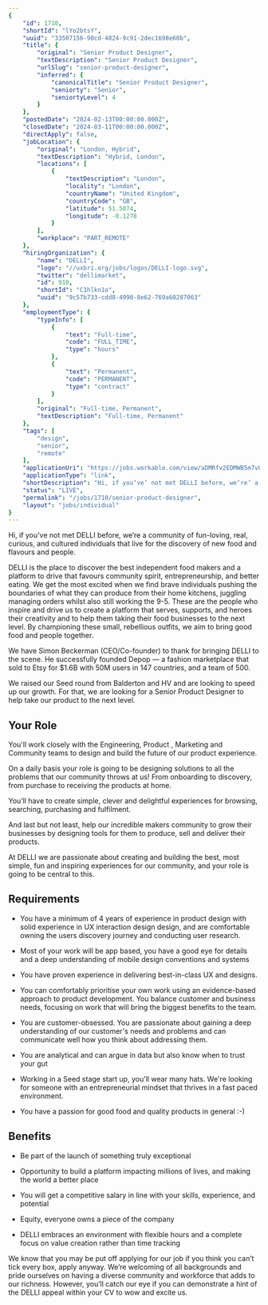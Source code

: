 ```yaml
---
{
	"id": 1710,
	"shortId": "lYo2btsY",
	"uuid": "33507156-90cd-4824-9c91-2dec1698e60b",
	"title": {
		"original": "Senior Product Designer",
		"textDescription": "Senior Product Designer",
		"urlSlug": "senior-product-designer",
		"inferred": {
			"canonicalTitle": "Senior Product Designer",
			"seniorty": "Senior",
			"seniortyLevel": 4
		}
	},
	"postedDate": "2024-02-13T00:00:00.000Z",
	"closedDate": "2024-03-11T00:00:00.000Z",
	"directApply": false,
	"jobLocation": {
		"original": "London, Hybrid",
		"textDescription": "Hybrid, London",
		"locations": [
			{
				"textDescription": "London",
				"locality": "London",
				"countryName": "United Kingdom",
				"countryCode": "GB",
				"latitude": 51.5074,
				"longitude": -0.1278
			}
		],
		"workplace": "PART_REMOTE"
	},
	"hiringOrganization": {
		"name": "DELLI",
		"logo": "//uxbri.org/jobs/logos/DELLI-logo.svg",
		"twitter": "dellimarket",
		"id": 910,
		"shortId": "C1hlkn1o",
		"uuid": "9c57b733-cdd8-4990-8e62-769a60287063"
	},
	"employmentType": {
		"typeInfo": [
			{
				"text": "Full-time",
				"code": "FULL_TIME",
				"type": "hours"
			},
			{
				"text": "Permanent",
				"code": "PERMANENT",
				"type": "contract"
			}
		],
		"original": "Full-time, Permanent",
		"textDescription": "Full-time, Permanent"
	},
	"tags": [
		"design",
		"senior",
		"remote"
	],
	"applicationUri": "https://jobs.workable.com/view/aDMRfv2EDMWB5m7v8JVEAh/hybrid-senior-product-designer-in-london-at-delli",
	"applicationType": "link",
	"shortDescription": "Hi, if you’ve’ not met DELLI before, we’re’ a community of fun-loving-, real, curious, and cultured individuals that live for the discovery of new food and flavours and people. DELLI is the place to",
	"status": "LIVE",
	"permalink": "/jobs/1710/senior-product-designer",
	"layout": "jobs/individual"
}
---
```

<p>Hi, if you’ve not met DELLI before, we’re a community of fun-loving, real, curious, and cultured individuals that live for the discovery of new food and flavours and people.</p><p>DELLI is the place to discover the best independent food makers and a platform to drive that favours community spirit, entrepreneurship, and better eating. We get the most excited when we find brave individuals pushing the boundaries of what they can produce from their home kitchens, juggling managing orders whilst also still working the 9-5. These are the people who inspire and drive us to create a platform that serves, supports, and heroes their creativity and to help them taking their food businesses to the next level. By championing these small, rebellious outfits, we aim to bring good food and people together.</p><p>We have Simon Beckerman (CEO/Co-founder) to thank for bringing DELLI to the scene. He successfully founded Depop — a fashion marketplace that sold to Etsy for $1.6B with 50M users in 147 countries, and a team of 500.</p><p>We raised our Seed round from Balderton and HV and are looking to speed up our growth. For that, we are looking for a Senior Product Designer to help take our product to the next level.</p><h2>Your Role</h2><p>You'll work closely with the Engineering, Product , Marketing and Community teams to design and build the future of our product experience.</p><p>On a daily basis your role is going to be designing solutions to all the problems that our community throws at us! From onboarding to discovery, from purchase to receiving the products at home.</p><p>You’ll have to create simple, clever and delightful experiences for browsing, searching, purchasing and fulfilment.</p><p>And last but not least, help our incredible makers community to grow their businesses by designing tools for them to produce, sell and deliver their products.</p><p>At DELLI we are passionate about creating and building the best, most simple, fun and inspiring experiences for our community, and your role is going to be central to this.</p><h2>Requirements</h2><ul><li><p>You have a minimum of 4 years of experience in product design with solid experience in UX interaction design design, and are comfortable owning the users discovery journey and conducting user research.</p></li><li><p>Most of your work will be app based, you have a good eye for details and a deep understanding of mobile design conventions and systems</p></li><li><p>You have proven experience in delivering best-in-class UX and designs.</p></li><li><p>You can comfortably prioritise your own work using an evidence-based approach to product development. You balance customer and business needs, focusing on work that will bring the biggest benefits to the team.</p></li><li><p>You are customer-obsessed. You are passionate about gaining a deep understanding of our customer's needs and problems and can communicate well how you think about addressing them.</p></li><li><p>You are analytical and can argue in data but also know when to trust your gut</p></li><li><p>Working in a Seed stage start up, you'll wear many hats. We're looking for someone with an entrepreneurial mindset that thrives in a fast paced environment.</p></li><li><p>You have a passion for good food and quality products in general :-)</p></li></ul><h2>Benefits</h2><ul><li><p>Be part of the launch of something truly exceptional</p></li><li><p>Opportunity to build a platform impacting millions of lives, and making the world a better place</p></li><li><p>You will get a competitive salary in line with your skills, experience, and potential</p></li><li><p>Equity, everyone owns a piece of the company</p></li><li><p>DELLI embraces an environment with flexible hours and a complete focus on value creation rather than time tracking</p></li></ul><p>We know that you may be put off applying for our job if you think you can’t tick every box, apply anyway. We’re welcoming of all backgrounds and pride ourselves on having a diverse community and workforce that adds to our richness. However, you’ll catch our eye if you can demonstrate a hint of the DELLI appeal within your CV to wow and excite us.</p>
